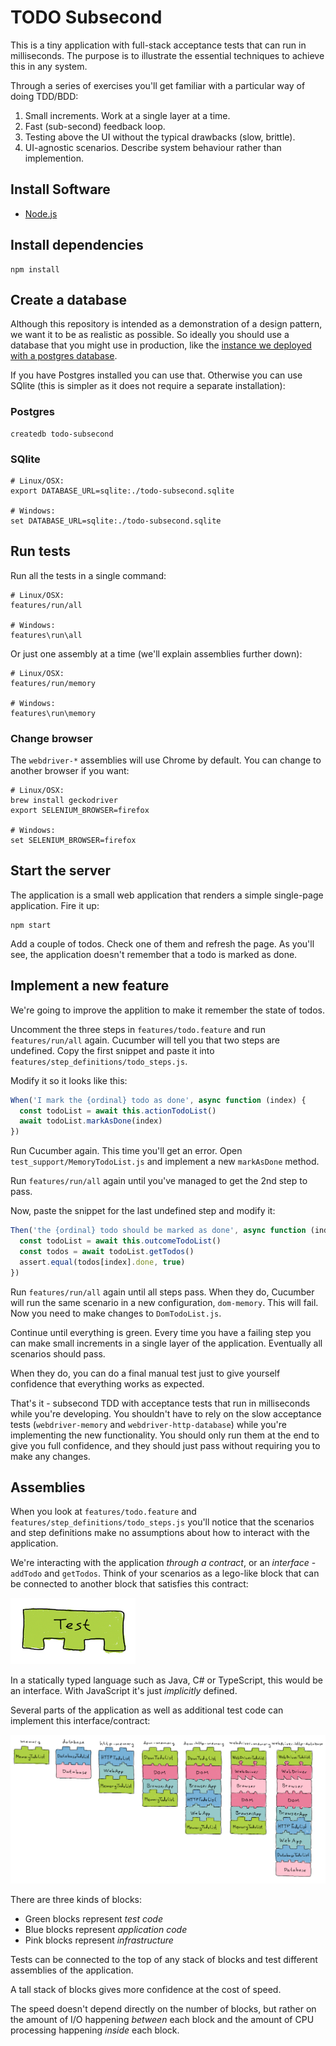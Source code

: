 # TODO Subsecond

This is a tiny application with full-stack acceptance tests that can run in milliseconds. The purpose is to illustrate
the essential techniques to achieve this in any system.

Through a series of exercises you'll get familiar with a particular way of doing TDD/BDD:

1. Small increments. Work at a single layer at a time.
2. Fast (sub-second) feedback loop.
3. Testing above the UI without the typical drawbacks (slow, brittle).
4. UI-agnostic scenarios. Describe system behaviour rather than implemention.

## Install Software

* [Node.js](https://nodejs.org/en/download/)

## Install dependencies

    npm install

## Create a database

Although this repository is intended as a demonstration of a design pattern, we want it to be as realistic as possible. So ideally you should use a database that you might use in production, like the [instance we deployed with a postgres database](https://todo-subsecond.herokuapp.com).

If you have Postgres installed you can use that. Otherwise you can use SQlite (this is simpler as it does not require a separate installation):

### Postgres

    createdb todo-subsecond

### SQlite

    # Linux/OSX:
    export DATABASE_URL=sqlite:./todo-subsecond.sqlite

    # Windows:
    set DATABASE_URL=sqlite:./todo-subsecond.sqlite

## Run tests

Run all the tests in a single command:

    # Linux/OSX:
    features/run/all

    # Windows:
    features\run\all

Or just one assembly at a time (we'll explain assemblies further down):

    # Linux/OSX:
    features/run/memory

    # Windows:
    features\run\memory

### Change browser

The `webdriver-*` assemblies will use Chrome by default. You can change to another browser if you want:

    # Linux/OSX:
    brew install geckodriver
    export SELENIUM_BROWSER=firefox

    # Windows:
    set SELENIUM_BROWSER=firefox

## Start the server

The application is a small web application that renders a simple single-page application. Fire it up:

    npm start

Add a couple of todos. Check one of them and refresh the page. As you'll see, the application doesn't remember
that a todo is marked as done.

## Implement a new feature

We're going to improve the applition to make it remember the state of todos.

Uncomment the three steps in `features/todo.feature` and run `features/run/all` again. Cucumber will tell you that
two steps are undefined. Copy the first snippet and paste it into `features/step_definitions/todo_steps.js`.

Modify it so it looks like this:

```javascript
When('I mark the {ordinal} todo as done', async function (index) {
  const todoList = await this.actionTodoList()
  await todoList.markAsDone(index)
})
```

Run Cucumber again. This time you'll get an error. Open `test_support/MemoryTodoList.js` and implement a new
`markAsDone` method.

Run `features/run/all` again until you've managed to get the 2nd step to pass.

Now, paste the snippet for the last undefined step and modify it:

```javascript
Then('the {ordinal} todo should be marked as done', async function (index) {
  const todoList = await this.outcomeTodoList()
  const todos = await todoList.getTodos()
  assert.equal(todos[index].done, true)
})
```

Run `features/run/all` again until all steps pass. When they do, Cucumber will run the same scenario in a new configuration,
`dom-memory`. This will fail. Now you need to make changes to `DomTodoList.js`.

Continue until everything is green. Every time you have a failing step you can make small increments in a single layer
of the application. Eventually all scenarios should pass.

When they do, you can do a final manual test just to give yourself confidence that everything works as expected.

That's it - subsecond TDD with acceptance tests that run in milliseconds while you're developing. You shouldn't have to
rely on the slow acceptance tests (`webdriver-memory` and `webdriver-http-database`) while you're implementing the new
functionality. You should only run them at the end to give you full confidence, and they should just pass without
requiring you to make any changes.

## Assemblies

When you look at `features/todo.feature` and `features/step_definitions/todo_steps.js` you'll notice that the scenarios
and step definitions make no assumptions about how to interact with the application.

We're interacting with the application *through a contract*, or an *interface* - `addTodo` and `getTodos`. Think of your
scenarios as a lego-like block that can be connected to another block that satisfies this contract:

![lego](docs/test.png)

In a statically typed language such as Java, C# or TypeScript, this would be an interface. With JavaScript it's just
*implicitly* defined.

Several parts of the application as well as additional test code can implement this interface/contract:

![lego](docs/lego.png)

There are three kinds of blocks:

* Green blocks represent *test code*
* Blue blocks represent *application code*
* Pink blocks represent *infrastructure*

Tests can be connected to the top of any stack of blocks and test different assemblies
of the application.

A tall stack of blocks gives more confidence at the cost of speed.

The speed doesn't depend directly on the number of blocks, but rather on the
amount of I/O happening *between* each block and the amount of CPU processing
happening *inside* each block.
